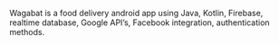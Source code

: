 Wagabat is a food delivery android app using Java, Kotlin, Firebase, realtime database, Google API’s, Facebook integration, authentication methods.
